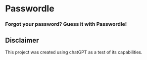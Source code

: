 # Passwordle

### Forgot your password? Guess it with Passwordle!

## Disclaimer

This project was created using chatGPT as a test of its capabilities.
